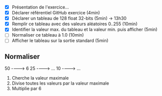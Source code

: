 - [x] Présentation de l'exercice...
- [x] Déclarer référentiel GitHub exercice (4min)
- [x] Déclarer un tableau de 128 float 32-bits (5min) -> 13h30
- [x] Remplir ce tableau avec des valeurs aléatoires 0..255 (10min)
- [x] Identifier la valeur max. du tableau et la valeur min. puis afficher (5min)
- [ ] Normaliser ce tableau à 1.0 (10min)
- [ ] Afficher le tableau sur la sortie standard (5min)

## Normaliser

50 ----> 6
25 ----> ...
10 ----> ...

1. Cherche la valeur maximale
2. Divise toutes les valeurs par la valeur maximale
3. Multiplie par 6